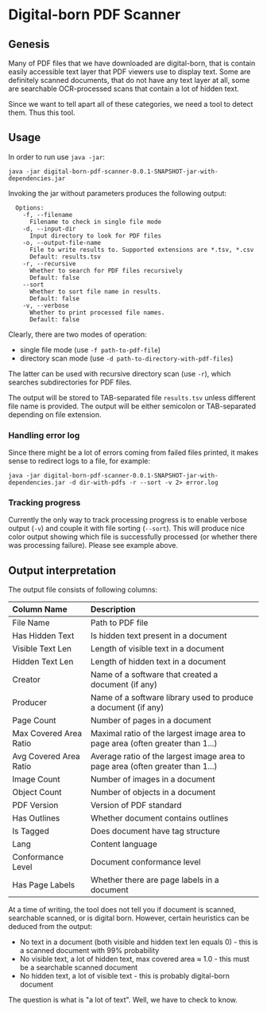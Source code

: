 # Digital-born PDF Scanner

## Genesis

Many of PDF files that we have downloaded are digital-born, that is contain easily accessible text layer that PDF
viewers use to display text. Some are definitely scanned documents, that do not have any text layer at all, some
are searchable OCR-processed scans that contain a lot of hidden text.

Since we want to tell apart all of these categories, we need a tool to detect them. Thus this tool.

## Usage

In order to run use `java -jar`:

`java -jar digital-born-pdf-scanner-0.0.1-SNAPSHOT-jar-with-dependencies.jar`

Invoking the jar without parameters produces the following output:

```
  Options:
    -f, --filename
      Filename to check in single file mode
    -d, --input-dir
      Input directory to look for PDF files
    -o, --output-file-name
      File to write results to. Supported extensions are *.tsv, *.csv
      Default: results.tsv
    -r, --recursive
      Whether to search for PDF files recursively
      Default: false
    --sort
      Whether to sort file name in results.
      Default: false
    -v, --verbose
      Whether to print processed file names.
      Default: false
```

Clearly, there are two modes of operation:
 * single file mode (use `-f path-to-pdf-file`)
 * directory scan mode (use `-d path-to-directory-with-pdf-files`)
 
The latter can be used with recursive directory scan (use `-r`), which searches subdirectories for PDF files.

The output will be stored to TAB-separated file `results.tsv` unless different file name is provided. The output will be
either semicolon or TAB-separated depending on file extension.

### Handling error log

Since there might be a lot of errors coming from failed files printed, it makes sense to redirect logs to a file,
for example:

`java -jar digital-born-pdf-scanner-0.0.1-SNAPSHOT-jar-with-dependencies.jar -d dir-with-pdfs -r --sort -v 2> error.log`

### Tracking progress

Currently the only way to track processing progress is to enable verbose output (`-v`) and couple it with file sorting
(`--sort`). This will produce nice color output showing which file is successfully processed (or whether there was
processing failure). Please see example above.

## Output interpretation

The output file consists of following columns:

| Column Name | Description |
| :--- | :--- |
| File Name | Path to PDF file |
| Has Hidden Text | Is hidden text present in a document |
| Visible Text Len | Length of visible text in a document |
| Hidden Text Len | Length of hidden text in a document |
| Creator | Name of a software that created a document (if any) |
| Producer | Name of a software library used to produce a document (if any) |
| Page Count | Number of pages in a document |
| Max Covered Area Ratio | Maximal ratio of the largest image area to page area (often greater than 1...) |
| Avg Covered Area Ratio | Average ratio of the largest image area to page area (often greater than 1...) |
| Image Count | Number of images in a document |
| Object Count | Number of objects in a document |
| PDF Version | Version of PDF standard |
| Has Outlines | Whether document contains outlines |
| Is Tagged | Does document have tag structure |
| Lang | Content language |
| Conformance Level | Document conformance level |
| Has Page Labels | Whether there are page labels in a document |

At a time of writing, the tool does not tell you if document is scanned, searchable scanned, or is digital born.
However, certain heuristics can be deduced from the output:

* No text in a document (both visible and hidden text len equals 0) - this is a scanned document with 99% probability
* No visible text, a lot of hidden text, max covered area ≈ 1.0 - this must be a searchable scanned document
* No hidden text, a lot of visible text - this is probably digital-born document

The question is what is "a lot of text". Well, we have to check to know.

